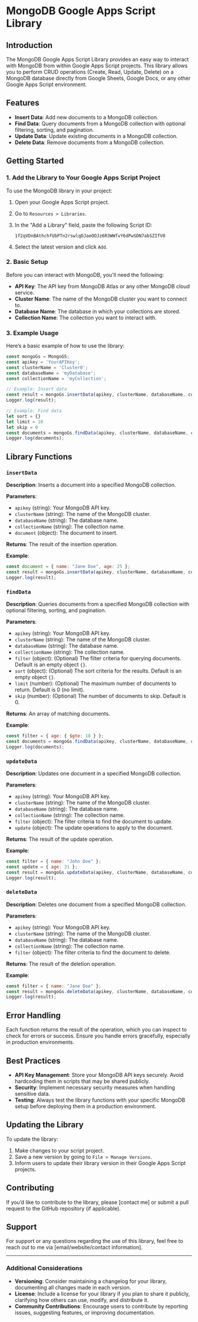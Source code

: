 
# MongoDB Google Apps Script Library

## Introduction

The MongoDB Google Apps Script Library provides an easy way to interact with MongoDB from within Google Apps Script projects. This library allows you to perform CRUD operations (Create, Read, Update, Delete) on a MongoDB database directly from Google Sheets, Google Docs, or any other Google Apps Script environment.

## Features

- **Insert Data**: Add new documents to a MongoDB collection.
- **Find Data**: Query documents from a MongoDB collection with optional filtering, sorting, and pagination.
- **Update Data**: Update existing documents in a MongoDB collection.
- **Delete Data**: Remove documents from a MongoDB collection.

## Getting Started

### 1. Add the Library to Your Google Apps Script Project

To use the MongoDB library in your project:

1. Open your Google Apps Script project.
2. Go to `Resources > Libraries`.
3. In the "Add a Library" field, paste the following Script ID:

   ```
   1f2qVDnBAthchfUbPTn2rswlqDJaeOOJz6R3WWfvY6dPwSDN7abSZIfV0
   ```

4. Select the latest version and click `Add`.

### 2. Basic Setup

Before you can interact with MongoDB, you'll need the following:

- **API Key**: The API key from MongoDB Atlas or any other MongoDB cloud service.
- **Cluster Name**: The name of the MongoDB cluster you want to connect to.
- **Database Name**: The database in which your collections are stored.
- **Collection Name**: The collection you want to interact with.

### 3. Example Usage

Here’s a basic example of how to use the library:

```javascript
const mongoGs = MongoGS; 
const apikey = 'YourAPIKey';
const clusterName = 'Cluster0';
const databaseName = 'myDatabase';
const collectionName = 'myCollection';

// Example: Insert data
const result = mongoGs.insertData(apikey, clusterName, databaseName, collectionName, { name: "John Doe", age: 30 });
Logger.log(result);

// Example: Find data
let sort = {}
let limit = 10
let skip = 0
const documents = mongoGs.findData(apikey, clusterName, databaseName, collectionName, { name: "John Doe" }, sort, limit);
Logger.log(documents);
```

## Library Functions

### `insertData`

**Description**: Inserts a document into a specified MongoDB collection.

**Parameters**:

- `apikey` (string): Your MongoDB API key.
- `clusterName` (string): The name of the MongoDB cluster.
- `databaseName` (string): The database name.
- `collectionName` (string): The collection name.
- `document` (object): The document to insert.

**Returns**: The result of the insertion operation.

**Example**:
```javascript
const document = { name: "Jane Doe", age: 25 };
const result = mongoGs.insertData(apikey, clusterName, databaseName, collectionName, document);
Logger.log(result);
```

### `findData`

**Description**: Queries documents from a specified MongoDB collection with optional filtering, sorting, and pagination.

**Parameters**:

- `apikey` (string): Your MongoDB API key.
- `clusterName` (string): The name of the MongoDB cluster.
- `databaseName` (string): The database name.
- `collectionName` (string): The collection name.
- `filter` (object): (Optional) The filter criteria for querying documents. Default is an empty object `{}`.
- `sort` (object): (Optional) The sort criteria for the results. Default is an empty object `{}`.
- `limit` (number): (Optional) The maximum number of documents to return. Default is 0 (no limit).
- `skip` (number): (Optional) The number of documents to skip. Default is 0.

**Returns**: An array of matching documents.

**Example**:
```javascript
const filter = { age: { $gte: 18 } };
const documents = mongoGs.findData(apikey, clusterName, databaseName, collectionName, filter);
Logger.log(documents);
```

### `updateData`

**Description**: Updates one document in a specified MongoDB collection.

**Parameters**:

- `apikey` (string): Your MongoDB API key.
- `clusterName` (string): The name of the MongoDB cluster.
- `databaseName` (string): The database name.
- `collectionName` (string): The collection name.
- `filter` (object): The filter criteria to find the document to update.
- `update` (object): The update operations to apply to the document.

**Returns**: The result of the update operation.

**Example**:
```javascript
const filter = { name: "John Doe" };
const update = { age: 31 };
const result = mongoGs.updateData(apikey, clusterName, databaseName, collectionName, filter, update);
Logger.log(result);
```

### `deleteData`

**Description**: Deletes one document from a specified MongoDB collection.

**Parameters**:

- `apikey` (string): Your MongoDB API key.
- `clusterName` (string): The name of the MongoDB cluster.
- `databaseName` (string): The database name.
- `collectionName` (string): The collection name.
- `filter` (object): The filter criteria to find the document to delete.

**Returns**: The result of the deletion operation.

**Example**:
```javascript
const filter = { name: "Jane Doe" };
const result = mongoGs.deleteData(apikey, clusterName, databaseName, collectionName, filter);
Logger.log(result);
```

## Error Handling

Each function returns the result of the operation, which you can inspect to check for errors or success. Ensure you handle errors gracefully, especially in production environments.

## Best Practices

- **API Key Management**: Store your MongoDB API keys securely. Avoid hardcoding them in scripts that may be shared publicly.
- **Security**: Implement necessary security measures when handling sensitive data.
- **Testing**: Always test the library functions with your specific MongoDB setup before deploying them in a production environment.

## Updating the Library

To update the library:

1. Make changes to your script project.
2. Save a new version by going to `File > Manage Versions`.
3. Inform users to update their library version in their Google Apps Script projects.

## Contributing

If you’d like to contribute to the library, please [contact me] or submit a pull request to the GitHub repository (if applicable).

## Support

For support or any questions regarding the use of this library, feel free to reach out to me via [email/website/contact information].

---

### Additional Considerations

- **Versioning**: Consider maintaining a changelog for your library, documenting all changes made in each version.
- **License**: Include a license for your library if you plan to share it publicly, clarifying how others can use, modify, and distribute it.
- **Community Contributions**: Encourage users to contribute by reporting issues, suggesting features, or improving documentation.

